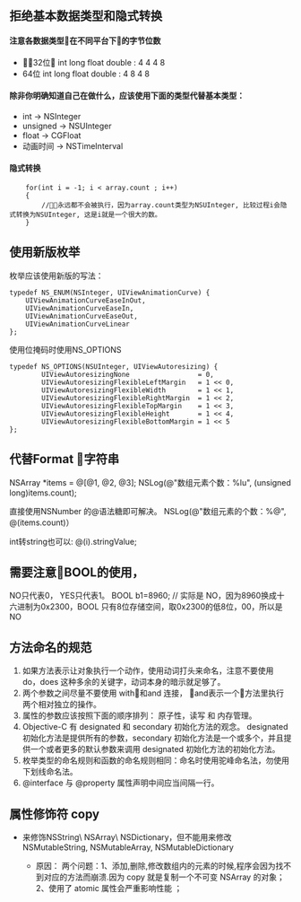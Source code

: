 
##  拒绝基本数据类型和隐式转换
#### 注意各数据类型在不同平台下的字节位数
- 32位
    int long float double : 4 4 4 8
- 64位
    int long float double : 4 8 4 8

#### 除非你明确知道自己在做什么，应该使用下面的类型代替基本类型：
- int -> NSInteger
- unsigned -> NSUInteger
- float -> CGFloat
- 动画时间 -> NSTimeInterval

#### 隐式转换
        for(int i = -1; i < array.count ; i++)
        {
            //永远都不会被执行，因为array.count类型为NSUInteger, 比较过程i会隐式转换为NSUInteger, 这是i就是一个很大的数。
        }


## 使用新版枚举
枚举应该使用新版的写法：
```
typedef NS_ENUM(NSInteger, UIViewAnimationCurve) {
    UIViewAnimationCurveEaseInOut,
    UIViewAnimationCurveEaseIn,
    UIViewAnimationCurveEaseOut,
    UIViewAnimationCurveLinear
};
```
使用位掩码时使用NS_OPTIONS
```
typedef NS_OPTIONS(NSUInteger, UIViewAutoresizing) {
        UIViewAutoresizingNone                 = 0,
        UIViewAutoresizingFlexibleLeftMargin   = 1 << 0,
        UIViewAutoresizingFlexibleWidth        = 1 << 1,
        UIViewAutoresizingFlexibleRightMargin  = 1 << 2,
        UIViewAutoresizingFlexibleTopMargin    = 1 << 3,
        UIViewAutoresizingFlexibleHeight       = 1 << 4,
        UIViewAutoresizingFlexibleBottomMargin = 1 << 5
};
```
## 代替Format 字符串
NSArray *items = @[@1, @2, @3];
NSLog(@"数组元素个数：%lu", (unsigned long)items.count);

直接使用NSNumber 的@语法糖即可解决。
NSLog(@"数组元素的个数：%@", @(items.count)）

int转string也可以: @(i).stringValue;

## 需要注意BOOL的使用，
NO只代表0， YES只代表1。 
BOOL b1=8960; // 实际是 NO，因为8960换成十六进制为0x2300，BOOL 只有8位存储空间，取0x2300的低8位，00，所以是NO


## 方法命名的规范
1. 如果方法表示让对象执行一个动作，使用动词打头来命名，注意不要使用 do，does 这种多余的关键字，动词本身的暗示就足够了。
2. 两个参数之间尽量不要使用 with和and 连接， and表示一个方法里执行两个相对独立的操作。
3. 属性的参数应该按照下面的顺序排列： 原子性，读写 和 内存管理。
4. Objective-C 有 designated 和 secondary 初始化方法的观念。 designated 初始化方法是提供所有的参数，secondary 初始化方法是一个或多个，并且提供一个或者更多的默认参数来调用 designated 初始化方法的初始化方法。
5. 枚举类型的命名规则和函数的命名规则相同：命名时使用驼峰命名法，勿使用下划线命名法。
6. @interface 与 @property 属性声明中间应当间隔一行。


## 属性修饰符 copy
- 来修饰NSString\ NSArray\ NSDictionary，但不能用来修改NSMutableString, NSMutableArray, NSMutableDictionary

    - 原因： 两个问题：1、添加,删除,修改数组内的元素的时候,程序会因为找不到对应的方法而崩溃.因为 copy 就是复制一个不可变 NSArray 的对象；2、使用了 atomic 属性会严重影响性能 ； 